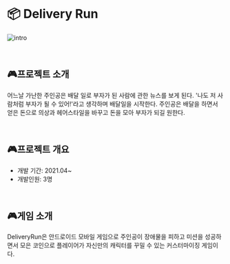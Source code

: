 # 📦 Delivery Run
![intro](https://user-images.githubusercontent.com/62435316/135888304-3d907229-3fd1-45cd-8e47-e6bd33eaf2f2.png)

<br>

## 🎮프로젝트 소개
어느날 가난한 주인공은 배달 일로 부자가 된 사람에 관한 뉴스를 보게 된다.
'나도 저 사람처럼 부자가 될 수 있어!'라고 생각하며 배달일을 시작한다.
주인공은 배달을 하면서 얻은 돈으로 의상과 헤어스타일을 바꾸고 돈을 모아 부자가 되길 원한다.

<br>

## 🎮프로젝트 개요
* 개발 기간: 2021.04~
* 개발인원: 3명

<br>

## 🎮게임 소개
DeliveryRun은 안드로이드 모바일 게임으로 주인공이 장애물을 피하고 미션을 성공하면서 모은 코인으로 플레이어가 자신만의 캐릭터를 꾸밀 수 있는 커스터마이징 게임이다.
